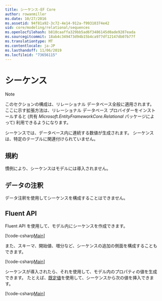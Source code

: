```yaml
---
title: シーケンス-EF Core
author: rowanmiller
ms.date: 10/27/2016
ms.assetid: 94f81a92-3c72-4e14-912a-f99310374e42
uid: core/modeling/relational/sequences
ms.openlocfilehash: b810caaffa329bb5ad6f3486145d0ade9287eada
ms.sourcegitcommit: 18ab4c349473d94b15b4ca977df12147db07b77f
ms.translationtype: MT
ms.contentlocale: ja-JP
ms.lasthandoff: 11/06/2019
ms.locfileid: "73656115"
---
```

# <a name="sequences"></a>シーケンス

> [!NOTE]  
> このセクションの構成は、リレーショナル データベース全般に適用されます。 ここに示す拡張方法は、リレーショナル データベース プロバイダーをインストールすると (共有 *Microsoft.EntityFrameworkCore.Relational* パッケージによって) 利用できるようになります。

シーケンスでは、データベース内に連続する数値が生成されます。 シーケンスは、特定のテーブルに関連付けられていません。

## <a name="conventions"></a>規約

慣例により、シーケンスはモデルには導入されません。

## <a name="data-annotations"></a>データの注釈

データ注釈を使用してシーケンスを構成することはできません。

## <a name="fluent-api"></a>Fluent API

Fluent API を使用して、モデル内にシーケンスを作成できます。

[!code-csharp[Main](../../../../samples/core/Modeling/FluentAPI/Relational/Sequence.cs?name=Model&highlight=7)]

また、スキーマ、開始値、増分など、シーケンスの追加の側面を構成することもできます。

[!code-csharp[Main](../../../../samples/core/Modeling/FluentAPI/Relational/SequenceConfigured.cs?name=Sequence&highlight=7,8,9)]

シーケンスが導入されたら、それを使用して、モデル内のプロパティの値を生成できます。 たとえば、[既定値](default-values.md)を使用して、シーケンスから次の値を挿入できます。

[!code-csharp[Main](../../../../samples/core/Modeling/FluentAPI/Relational/SequenceUsed.cs?name=Default&highlight=13)]
